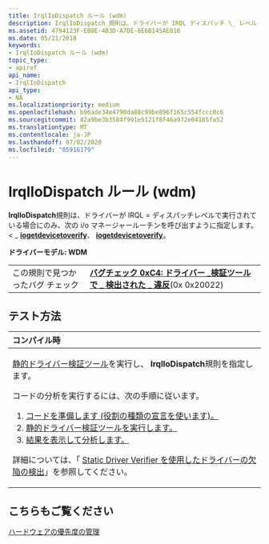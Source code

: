 ```yaml
---
title: IrqlIoDispatch ルール (wdm)
description: IrqlIoDispatch 規則は、ドライバーが IRQL ディスパッチ \_ レベル IoGetDeviceToVerify、Iogetdevicetoverify で実行されている場合にのみ、次の I/o マネージャールーチンを呼び出すように指定します。
ms.assetid: 4794123F-EB8E-4B3D-A7DE-8E6B145AE816
ms.date: 05/21/2018
keywords:
- IrqlIoDispatch ルール (wdm)
topic_type:
- apiref
api_name:
- IrqlIoDispatch
api_type:
- NA
ms.localizationpriority: medium
ms.openlocfilehash: b96ade34e4790da88c99be896f165c554fccc0c6
ms.sourcegitcommit: 82a9be3b3584f991e5121f8f46a972e04185fa52
ms.translationtype: MT
ms.contentlocale: ja-JP
ms.lasthandoff: 07/02/2020
ms.locfileid: "85916179"
---
```

# <a name="irqliodispatch-rule-wdm"></a>IrqlIoDispatch ルール (wdm)


**IrqlIoDispatch**規則は、ドライバーが IRQL = ディスパッチレベルで実行されている場合にのみ、次の i/o マネージャールーチンを呼び出すように指定します。 &lt; \_ [**iogetdevicetoverify**](https://docs.microsoft.com/windows-hardware/drivers/ddi/ntifs/nf-ntifs-iogetdevicetoverify)、 [**iogetdevicetoverify**](https://docs.microsoft.com/windows-hardware/drivers/ddi/ntifs/nf-ntifs-iosetdevicetoverify)。

**ドライバーモデル: WDM**

|                                   |                                                                                                                                        |
|-----------------------------------|----------------------------------------------------------------------------------------------------------------------------------------|
| この規則で見つかったバグ チェック | [**バグチェック 0xC4: ドライバー \_検証ツールで \_ 検出された \_ 違反**](https://docs.microsoft.com/windows-hardware/drivers/debugger/bug-check-0xc4--driver-verifier-detected-violation)(0x 0x20022) |

<a name="how-to-test"></a>テスト方法
-----------

<table>
<colgroup>
<col width="100%" />
</colgroup>
<thead>
<tr class="header">
<th align="left">コンパイル時</th>
</tr>
</thead>
<tbody>
<tr class="odd">
<td align="left"><p><a href="https://docs.microsoft.com/windows-hardware/drivers/devtest/static-driver-verifier" data-raw-source="[Static Driver Verifier](https://docs.microsoft.com/windows-hardware/drivers/devtest/static-driver-verifier)">静的ドライバー検証ツール</a>を実行し、 <strong>IrqlIoDispatch</strong>規則を指定します。</p>
コードの分析を実行するには、次の手順に従います。
<ol>
<li><a href="https://docs.microsoft.com/windows-hardware/drivers/devtest/using-static-driver-verifier-to-find-defects-in-drivers#preparing-your-source-code" data-raw-source="[Prepare your code (use role type declarations).](https://docs.microsoft.com/windows-hardware/drivers/devtest/using-static-driver-verifier-to-find-defects-in-drivers#preparing-your-source-code)">コードを準備します (役割の種類の宣言を使います)。</a></li>
<li><a href="https://docs.microsoft.com/windows-hardware/drivers/devtest/using-static-driver-verifier-to-find-defects-in-drivers#running-static-driver-verifier" data-raw-source="[Run Static Driver Verifier.](https://docs.microsoft.com/windows-hardware/drivers/devtest/using-static-driver-verifier-to-find-defects-in-drivers#running-static-driver-verifier)">静的ドライバー検証ツールを実行します。</a></li>
<li><a href="https://docs.microsoft.com/windows-hardware/drivers/devtest/using-static-driver-verifier-to-find-defects-in-drivers#viewing-and-analyzing-the-results" data-raw-source="[View and analyze the results.](https://docs.microsoft.com/windows-hardware/drivers/devtest/using-static-driver-verifier-to-find-defects-in-drivers#viewing-and-analyzing-the-results)">結果を表示して分析します。</a></li>
</ol>
<p>詳細については、「 <a href="https://docs.microsoft.com/windows-hardware/drivers/devtest/using-static-driver-verifier-to-find-defects-in-drivers" data-raw-source="[Using Static Driver Verifier to Find Defects in Drivers](https://docs.microsoft.com/windows-hardware/drivers/devtest/using-static-driver-verifier-to-find-defects-in-drivers)">Static Driver Verifier を使用したドライバーの欠陥の検出</a>」を参照してください。</p></td>
</tr>
</tbody>
</table>

<a name="see-also"></a>こちらもご覧ください
--------

[ハードウェアの優先度の管理](https://docs.microsoft.com/windows-hardware/drivers/kernel/managing-hardware-priorities)
 

 





